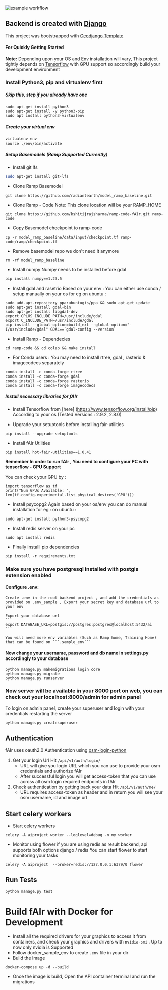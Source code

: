 ![example workflow](https://github.com/omranlm/TDB/actions/workflows/backend_build.yml/badge.svg)

## Backend is created with [Django](https://www.djangoproject.com/)
This project was bootstrapped with  [Geodjango Template](https://github.com/itskshitiz321/geodjangotemplate.git)
#### For Quickly Getting Started
**Note:** Depending upon your OS and Env installation will vary, This project tightly depends on [Tensorflow](https://www.tensorflow.org/install/pip) with GPU support so accordingly build your development environment 
### Install Python3, pip and virtualenv first
##### Skip this, step if you already have one
    sudo apt-get install python3
    sudo apt-get install -y python3-pip
    sudo apt install python3-virtualenv
##### Create your virtual env
    virtualenv env
    source ./env/bin/activate

##### Setup Basemodels (Ramp Supported Currently)
- Install git lfs
```bash
sudo apt-get install git-lfs
```

- Clone Ramp Basemodel 
```
git clone https://github.com/radiantearth/model_ramp_baseline.git
```

- Clone Ramp - Code 
Note: This clone location will be your RAMP_HOME 
```
git clone https://github.com/kshitijrajsharma/ramp-code-fAIr.git ramp-code
```

- Copy Basemodel checkpoint to ramp-code
```
cp -r model_ramp_baseline/data/input/checkpoint.tf ramp-code/ramp/checkpoint.tf
```


- Remove basemodel repo we don't need it anymore 
```
rm -rf model_ramp_baseline
```
- Install numpy 
Numpy needs to be installed before gdal 
```
pip install numpy==1.23.5
```

- Install gdal and rasetrio 
Based on your env : You can either use conda / setup manually on your os 
for eg on ubuntu : 
```
sudo add-apt-repository ppa:ubuntugis/ppa && sudo apt-get update
sudo apt-get install gdal-bin
sudo apt-get install libgdal-dev
export CPLUS_INCLUDE_PATH=/usr/include/gdal
export C_INCLUDE_PATH=/usr/include/gdal
pip install --global-option=build_ext --global-option="-I/usr/include/gdal" GDAL==`gdal-config --version`
```

- Install Ramp - Dependecies 
```
cd ramp-code && cd colab && make install
```

- For Conda users : You may need to install rtree, gdal , rasterio & imagecodecs separately 

```
conda install -c conda-forge rtree
conda install -c conda-forge gdal
conda install -c conda-forge rasterio
conda install -c conda-forge imagecodecs
```

##### Install necessary libraries for fAIr

- Install Tensorflow  from [here] (https://www.tensorflow.org/install/pip) According to your os (Tested Versions : 2.9.2, 2.8.0)

- Upgrade your setuptools before installing fair-utilities

```
pip install --upgrade setuptools
```

- Install fAIr Utilities 
```
pip install hot-fair-utilities==1.0.41
```

**Remember In order to run fAIr , You need to configure your PC with tensorflow - GPU Support** 

You can check your GPU by : 

```
import tensorflow as tf
print("Num GPUs Available: ", len(tf.config.experimental.list_physical_devices('GPU')))
```


- Install psycopg2
Again based on your os/env you can do manual installation 
for eg : on ubuntu : 
```
sudo apt-get install python3-psycopg2
```

- Install redis server on your pc 

```
sudo apt install redis
```

- Finally installl pip dependencies 

```
pip install -r requirements.txt
```

### Make sure you have postgresql installed with postgis extension enabled


#### Configure .env: 
    Create .env in the root backend project , and add the credentials as provided on .env_sample , Export your secret key and database url to your env

    Export your database url 
    ```
    export DATABASE_URL=postgis://postgres:postgres@localhost:5432/ai
    ```
    
    You will need more env variables (Such as Ramp home, Training Home) that can be found on ```.sample_env```  

#### Now change your username, password and db name in settings.py accordingly to your database
    python manage.py makemigrations login core
    python manage.py migrate
    python manage.py runserver
### Now server will be available in your 8000 port on web, you can check out your localhost:8000/admin for admin panel 
To login on admin panel, create your superuser and login with your credentials restarting the server

    python manage.py createsuperuser

## Authentication 
fAIr uses oauth2.0 Authentication using [osm-login-python](https://github.com/kshitijrajsharma/osm-login-python)
1. Get your login Url
    Hit ```/api/v1/auth/login/ ```
    - URL will give you login URL which you can use to provide your osm credentials and authorize fAIr 
    - After successful login  you will get access-token that you can use across all osm login required endpoints in fAIr
2. Check authentication by getting back your data 
    Hit ```/api/v1/auth/me/```
    - URL requires access-token as header and in return you will see your osm username, id and image url 


## Start celery workers 

-  Start celery workers 

```
celery -A aiproject worker --loglevel=debug -n my_worker
```

- Monitor using flower 
if  you are using redis as result backend, api supports both options django / redis 
You can start flower to start monitoring your tasks
```
celery -A aiproject  --broker=redis://127.0.0.1:6379/0 flower 
```

## Run Tests 

```
python manage.py test
```


# Build fAIr with Docker for Development 
- Install all the required drivers for your graphics to access it from containers, and check your graphics and drivers with ```nvidia-smi``` . Up to now only nvidia is Supported 
- Follow docker_sample_env to create ```.env``` file in your dir 
- Build the Image

```
docker-compose up -d --build
```
- Once the image is build, Open the API container terminal and run the migrations
